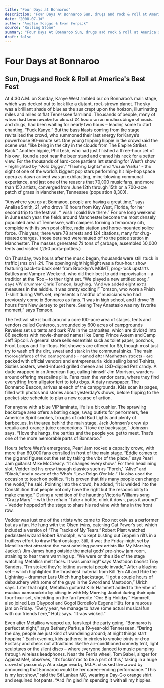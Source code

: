 ```yaml
---
title: "Four Days at Bonnaroo"
description: "Four Days At Bonnaroo Sun, drugs and rock & roll at America's best fest At 4:30 A.M. on Sunday, Kanye West ambled out on the main stage, which was decked out to look like a distant, rock-strewn planet..."
date: "2008-07-10"
author: "Austin Scaggs & Evan Serpick"
source: "Rolling Stone"
summary: "Four Days At Bonnaroo Sun, drugs and rock & roll at America's best fest At 4:30 A.M. on Sunday, Kanye West ambled out on the main stage, which was decked out to look like a distant, rock-strewn planet. The sky was a brilliant shade of blue as the sun crept up on the horizon, illuminating miles and miles of flat Tennessee farmland. But the bass blasts coming from the stage revitalized"
draft: false
---
```


# Four Days at Bonnaroo

## Sun, Drugs and Rock & Roll at America's Best Fest

At 4:30 A.M. on Sunday, Kanye West ambled out on Bonnaroo‘s main stage, which was decked out to look like a distant, rock-strewn planet. The sky was a brilliant shade of blue as the sun crept up on the horizon, illuminating miles and miles of flat Tennessee farmland. Thousands of people, many of whom had been awake for almost 24 hours on an endless binge of music and drugs, had been waiting for nearly two hours – leading some to start chanting, “Fuck Kanye.” But the bass blasts coming from the stage revitalized the crowd, who summoned their last energy for Kanye’s powerhouse 90-minute set. One young tripping hippie in the crowd said the scene was “like being in the city in the clouds from The Empire Strikes Back.” Another hippie, Phil Lesh, who had just finished a three-hour set of his own, found a spot near the beer stand and craned his neck for a better view. For the thousands of hard-core partiers left standing for West’s show – highlighted by “Gold Digger,” “Flashing Lights” and “Jesus Walks” – the sight of one of the world’s biggest pop stars performing his hip-hop space opera as dawn arrived was an exhilarating, mind-blowing communal experience, and just one of the reasons that 70,000 music fans, and more than 150 artists, converged from June 12th through 15th on a 700-acre patch of grass in Manchester, Tennessee (population 8,300).

“Anywhere you go at Bonnaroo, people are having a great time,” says Analise Smith, 21, who drove 16 hours from Key West, Florida, for her second trip to the festival. “I wish I could live there.” For one long weekend in June each year, the fields around Manchester become the most densely populated area of Tennessee, with campers forming a temporary city, complete with its own post office, radio station and horse-mounted police force. (This year, there were 78 arrests and 124 citations, many for drug-related charges. Those detained were hauled off to the police station in Manchester. The masses generated 79 tons of garbage, assembled 60,000 tents and visited 1,250 porta-potties.)

On Thursday, two hours after the music began, thousands were still stuck in traffic jams on I-24. The opening night highlight was a four-hour show featuring back-to-back sets from Brooklyn’s MGMT, prog-rock upstarts Battles and Vampire Weekend, who did their best to add improvisation – a tradition at the ‘Roo – to their tight set. “We played a new untitled song,” says VW drummer Chris Tomson, laughing. “And we added eight extra measures in the middle. It was pretty exciting!” Tomson, who wore a Phish T-shirt during VW’s set, represents a handful of musicians who had previously come to Bonnaroo as fans. “I was in high school, and I drove 15 hours from New Jersey to get here. Seeing Trey Anastasio was my favorite moment,” says Tomson.

The festival site is built around a core 100-acre area of stages, tents and vendors called Centeroo, surrounded by 600 acres of campgrounds. Revelers set up tents and park RVs in the campsites, which are divided into 86 sections with movie-themed names like Camp Prince Akeem and Camp Jeff Spicoli. A general store sells essentials such as toilet paper, ponchos, Froot Loops and flip-flops. Hot showers are offered for $5, though most just try to wash off the dirt, sweat and stank in the communal sinks. The main thoroughfares of the campgrounds – named after Manhattan streets – are packed with official vendors and entrepreneurial kids selling band T-shirts, Sixties posters, weed-infused grilled cheese and LSD-dipped Pez candy. A dude wrapped in an American flag, calling himself Jim Morrison, wanders around offering mescaline pills. Fans roam the vendor carts, where they find everything from alligator feet to tofu dogs. A daily newspaper, The Bonnaroo Beacon, arrives at each of the campgrounds. Kids scan its pages, filled with photos and stories about yesterday’s shows, before flipping to the pocket-size schedule to plan a new course of action.

For anyone with a blue VIP laminate, life is a bit cushier. The sprawling backstage area offers a batting cage, swag outlets for performers, free American Spirit smokes, troughs of cold Bud Lights and plenty of barbecues. In the area behind the main stage, Jack Johnson’s crew sip tequila-and-orange-juice concoctions. “I love the backstage,” Johnson says. “I love the hangs, the parties and the people you get to meet. That’s one of the more memorable parts of Bonnaroo.”

Hours before West’s emergence, Pearl Jam rocked a capacity crowd, with more than 60,000 fans corralled in front of the main stage. “Eddie comes to the gig and figures out the set by taking the vibe of the place,” says Pearl Jam guitarist Mike McCready. “It changes every show.” For their headlining slot, Vedder led his crew through classics such as “Porch,” “Alive” and “Black,” and a cover of the Who‘s “Love Reign O’er Me.” He also used the occasion to touch on politics. “It is proven that this many people can change the world,” he said. Pointing into the crowd, he added, “It is welded into the Constitution that people not only have the right but the responsibility to make change.” During a rendition of the haunting Victoria Williams song “Crazy Mary” – with the refrain “Take a bottle, drink it down, pass it around” – Vedder hopped off the stage to share his red wine with fans in the front row.

Vedder was just one of the artists who came to ‘Roo not only as a performer but as a fan. He hung with the Olsen twins, catching Cat Power‘s set, which included a version of “The Tracks of My Tears.” Robert Plant watched pedalsteel wizard Robert Randolph, who kept busting out Zeppelin riffs in a fruitless effort to draw Plant onstage. Still, it was the Friday-night set by Metallica that attracted the most admiring peers: artists like My Morning Jacket‘s Jim James hung outside the metal gods’ pre-show jam room, straining to hear them warming up. “We were on the side of the stage watching Metallica melt faces. It was amazing!” says Mastodon bassist Troy Sanders. “I’m stoked they’re letting us metal people invade.” After a blazing set – which highlighted the thrashiest material from Kill ‘Em All and Ride the Lightning – drummer Lars Ulrich hung backstage. “I got a couple hours of debauchery with some of the guys in the Sword and Mastodon,” Ulrich says. Later that night, Metallica guitarist Kirk Hammett added to the vibe of musical camaraderie by sitting in with My Morning Jacket during their epic four-hour set, shredding on the fan favorite “One Big Holiday.” Hammett also joined Les Claypool and Gogol Bordello’s Eugene Hütz for a raucous jam on Friday. “Every year, we manage to have some actual musical fun with our friends here,” Hütz says. “It was wicked.”

Even after Metallica wrapped up, fans kept the party going. “Bonnaroo is perfect at night,” says Bethany Parks, a 19-year-old Tennessean. “During the day, people are just kind of wandering around; at night things start hopping.” Each evening, kids gathered in circles to smoke joints or drop Ecstasy and check out attractions like the air-conditioned comedy tent, light sculptures or the silent disco – where everyone danced to music pumping through wireless headphones. Near the Ferris wheel, Tom Gabel, singer for Against Me!, observes, “It’s fuckin’ rad to be a part of this,” taking in a huge crowd of passersby. At a stage nearby, M.I.A. shocked the crowd by announcing that Bonnaroo would be her career-ending performance. “This is my last show,” said the Sri Lankan MC, wearing a Day-Glo orange shirt and sequined hot pants. “And I’m glad I’m spending it with all my hippies.
